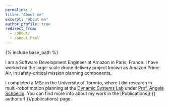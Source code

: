 ```yaml
---
permalink: /
title: "About me"
excerpt: "About me"
author_profile: true
redirect_from: 
  - /about/
  - /about.html
---
```


{% include base_path %}

I am a Software Development Engineer at Amazon in Paris, France. I have worked on the large-scale drone delivery project known as Amazon Prime Air, in safety-critical mission planning components.

I completed a MSc in the University of Toronto, where I did research in multi-robot motion planning at the [Dynamic Systems Lab](dynsyslab.org) under [Prof. Angela Schoellig](https://www.dynsyslab.org/prof-angela-schoellig/). You can find more info about my work in the [Publications]( {{ author.url }}/publications) page.

